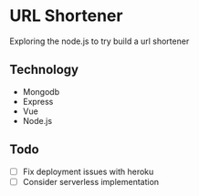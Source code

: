 # URL Shortener

Exploring the node.js to try build a url shortener

## Technology

- Mongodb
- Express
- Vue
- Node.js

## Todo
- [ ] Fix deployment issues with heroku
- [ ] Consider serverless implementation
